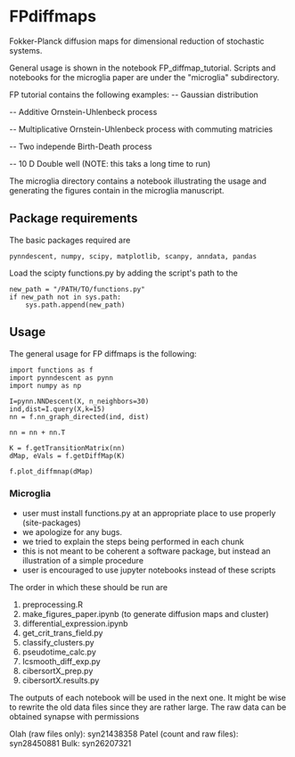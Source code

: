 # FPdiffmaps
Fokker-Planck diffusion maps for dimensional reduction of stochastic systems. 

General usage is shown in the notebook FP_diffmap_tutorial. Scripts and notebooks for the microglia paper are under the "microglia" subdirectory.

FP tutorial contains the following examples: 
-- Gaussian distribution 

-- Additive Ornstein-Uhlenbeck process

-- Multiplicative Ornstein-Uhlenbeck process with commuting matricies

-- Two independe Birth-Death process

-- 10 D Double well (NOTE: this taks a long time to run)

The microglia directory contains a notebook illustrating the usage and generating the figures contain in the microglia manuscript.



## Package requirements
The basic packages required are 
```
pynndescent, numpy, scipy, matplotlib, scanpy, anndata, pandas
```
Load the scipty functions.py by adding the script's path to the 

```
new_path = "/PATH/TO/functions.py"
if new_path not in sys.path:
    sys.path.append(new_path)
```

## Usage

The general usage for FP diffmaps is the following: 

```
import functions as f
import pynndescent as pynn
import numpy as np

I=pynn.NNDescent(X, n_neighbors=30)
ind,dist=I.query(X,k=15)
nn = f.nn_graph_directed(ind, dist)

nn = nn + nn.T

K = f.getTransitionMatrix(nn)
dMap, eVals = f.getDiffMap(K)

f.plot_diffmnap(dMap)
```

### Microglia

- user must install functions.py at an appropriate place to use properly (site-packages)
- we apologize for any bugs. 
- we tried to explain the steps being performed in each chunk
- this is not meant to be coherent a software package, but instead an illustration of a simple procedure 
- user is encouraged to use jupyter notebooks instead of these scripts

The order in which these should be run are 

1) preprocessing.R
2) make_figures_paper.ipynb (to generate diffusion maps and cluster)
3) differential_expression.ipynb
4) get_crit_trans_field.py
5) classify_clusters.py
6) pseudotime_calc.py
7) Icsmooth_diff_exp.py
8) cibersortX_prep.py
9) cibersortX.results.py

The outputs of each notebook will be used in the next one. It might be wise to rewrite the old data files since they are rather large. The raw data can be obtained synapse with permissions

Olah (raw files only): syn21438358 
Patel (count and raw files): syn28450881
Bulk: syn26207321


